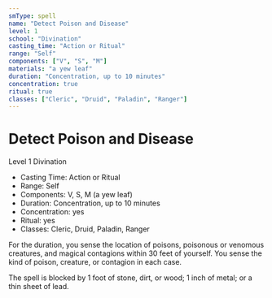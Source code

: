 ```yaml
---
smType: spell
name: "Detect Poison and Disease"
level: 1
school: "Divination"
casting_time: "Action or Ritual"
range: "Self"
components: ["V", "S", "M"]
materials: "a yew leaf"
duration: "Concentration, up to 10 minutes"
concentration: true
ritual: true
classes: ["Cleric", "Druid", "Paladin", "Ranger"]
---
```


# Detect Poison and Disease
Level 1 Divination

- Casting Time: Action or Ritual
- Range: Self
- Components: V, S, M (a yew leaf)
- Duration: Concentration, up to 10 minutes
- Concentration: yes
- Ritual: yes
- Classes: Cleric, Druid, Paladin, Ranger

For the duration, you sense the location of poisons, poisonous or venomous creatures, and magical contagions within 30 feet of yourself. You sense the kind of poison, creature, or contagion in each case.

The spell is blocked by 1 foot of stone, dirt, or wood; 1 inch of metal; or a thin sheet of lead.
